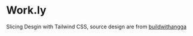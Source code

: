 # Work.ly

Slicing Desgin with Tailwind CSS, source design are from [buildwithangga](https://buildwithangga.com/pixel)
